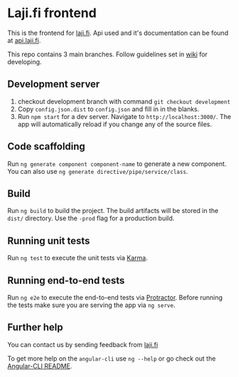 # Laji.fi frontend

This is the frontend for [laji.fi](https://beta.laji.fi). Api used and it's documentation can be
found at [api.laji.fi](https://apitest.laji.fi/explorer/).

This repo contains 3 main branches. Follow guidelines set in [wiki](http://wiki.helsinki.fi/display/luomusict/Laji.fi+front+kehitysohjeet) for developing.

## Development server
1. checkout development branch with command `git checkout development`
2. Copy `config.json.dist` to `config.json` and fill in in the blanks.
3. Run `npm start` for a dev server. Navigate to `http://localhost:3000/`. The app will automatically reload if you change any of the source files.

## Code scaffolding

Run `ng generate component component-name` to generate a new component. You can also use `ng generate directive/pipe/service/class`.

## Build

Run `ng build` to build the project. The build artifacts will be stored in the `dist/` directory. Use the `-prod` flag for a production build.

## Running unit tests

Run `ng test` to execute the unit tests via [Karma](https://karma-runner.github.io).

## Running end-to-end tests

Run `ng e2e` to execute the end-to-end tests via [Protractor](http://www.protractortest.org/).
Before running the tests make sure you are serving the app via `ng serve`.

## Further help

You can contact us by sending feedback from [laji.fi](https://beta.laji.fi) 

To get more help on the `angular-cli` use `ng --help` or go check out the [Angular-CLI README](https://github.com/angular/angular-cli/blob/master/README.md).